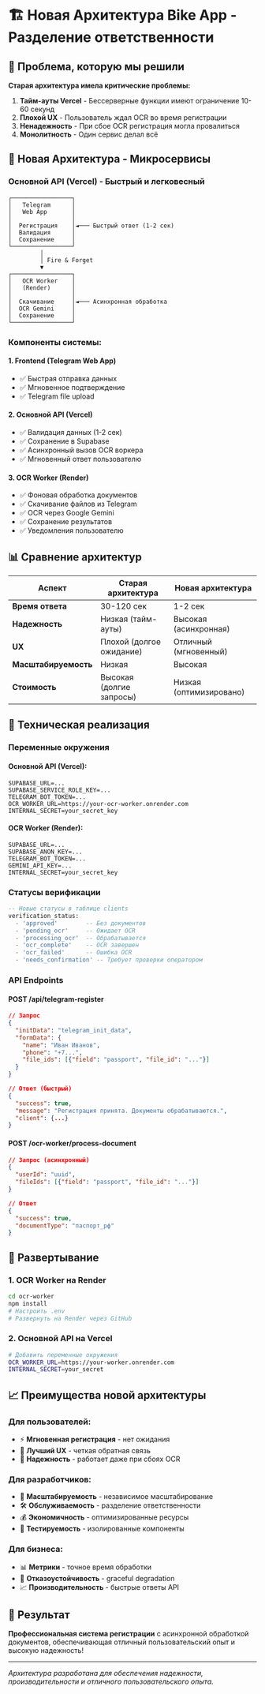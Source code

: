 # 🏗️ Новая Архитектура Bike App - Разделение ответственности

## 🎯 Проблема, которую мы решили

**Старая архитектура имела критические проблемы:**

1. **Тайм-ауты Vercel** - Бессерверные функции имеют ограничение 10-60 секунд
2. **Плохой UX** - Пользователь ждал OCR во время регистрации
3. **Ненадежность** - При сбое OCR регистрация могла провалиться
4. **Монолитность** - Один сервис делал всё

## 🚀 Новая Архитектура - Микросервисы

### **Основной API (Vercel) - Быстрый и легковесный**
```
┌─────────────────┐
│   Telegram      │
│   Web App       │
│                 │
│  Регистрация    │◄─── Быстрый ответ (1-2 сек)
│  Валидация      │
│  Сохранение     │
└─────────────────┘
         │
         │ Fire & Forget
         ▼
┌─────────────────┐
│   OCR Worker    │
│   (Render)      │
│                 │
│  Скачивание     │◄─── Асинхронная обработка
│  OCR Gemini     │
│  Сохранение     │
└─────────────────┘
```

### **Компоненты системы:**

#### 1. **Frontend (Telegram Web App)**
- ✅ Быстрая отправка данных
- ✅ Мгновенное подтверждение
- ✅ Telegram file upload

#### 2. **Основной API (Vercel)**
- ✅ Валидация данных (1-2 сек)
- ✅ Сохранение в Supabase
- ✅ Асинхронный вызов OCR воркера
- ✅ Мгновенный ответ пользователю

#### 3. **OCR Worker (Render)**
- ✅ Фоновая обработка документов
- ✅ Скачивание файлов из Telegram
- ✅ OCR через Google Gemini
- ✅ Сохранение результатов
- ✅ Уведомления пользователю

## 📊 Сравнение архитектур

| Аспект | Старая архитектура | Новая архитектура |
|--------|-------------------|-------------------|
| **Время ответа** | 30-120 сек | 1-2 сек |
| **Надежность** | Низкая (тайм-ауты) | Высокая (асинхронная) |
| **UX** | Плохой (долгое ожидание) | Отличный (мгновенный) |
| **Масштабируемость** | Низкая | Высокая |
| **Стоимость** | Высокая (долгие запросы) | Низкая (оптимизировано) |

## 🔧 Техническая реализация

### **Переменные окружения**

#### Основной API (Vercel):
```
SUPABASE_URL=...
SUPABASE_SERVICE_ROLE_KEY=...
TELEGRAM_BOT_TOKEN=...
OCR_WORKER_URL=https://your-ocr-worker.onrender.com
INTERNAL_SECRET=your_secret_key
```

#### OCR Worker (Render):
```
SUPABASE_URL=...
SUPABASE_ANON_KEY=...
TELEGRAM_BOT_TOKEN=...
GEMINI_API_KEY=...
INTERNAL_SECRET=your_secret_key
```

### **Статусы верификации**

```sql
-- Новые статусы в таблице clients
verification_status:
  - 'approved'        -- Без документов
  - 'pending_ocr'     -- Ожидает OCR
  - 'processing_ocr'  -- Обрабатывается
  - 'ocr_complete'    -- OCR завершен
  - 'ocr_failed'      -- Ошибка OCR
  - 'needs_confirmation' -- Требует проверки оператором
```

### **API Endpoints**

#### POST /api/telegram-register
```json
// Запрос
{
  "initData": "telegram_init_data",
  "formData": {
    "name": "Иван Иванов",
    "phone": "+7...",
    "file_ids": [{"field": "passport", "file_id": "..."}]
  }
}

// Ответ (быстрый)
{
  "success": true,
  "message": "Регистрация принята. Документы обрабатываются.",
  "client": {...}
}
```

#### POST /ocr-worker/process-document
```json
// Запрос (асинхронный)
{
  "userId": "uuid",
  "fileIds": [{"field": "passport", "file_id": "..."}]
}

// Ответ
{
  "success": true,
  "documentType": "паспорт_рф"
}
```

## 🚀 Развертывание

### 1. **OCR Worker на Render**

```bash
cd ocr-worker
npm install
# Настроить .env
# Развернуть на Render через GitHub
```

### 2. **Основной API на Vercel**

```bash
# Добавить переменные окружения
OCR_WORKER_URL=https://your-worker.onrender.com
INTERNAL_SECRET=your_secret
```

## 📈 Преимущества новой архитектуры

### **Для пользователей:**
- ⚡ **Мгновенная регистрация** - нет ожидания
- 🎯 **Лучший UX** - четкая обратная связь
- 📱 **Надежность** - работает даже при сбоях OCR

### **Для разработчиков:**
- 🔧 **Масштабируемость** - независимое масштабирование
- 🛠️ **Обслуживаемость** - разделение ответственности
- 💰 **Экономичность** - оптимизированные ресурсы
- 🧪 **Тестируемость** - изолированные компоненты

### **Для бизнеса:**
- 📊 **Метрики** - точное время обработки
- 🔄 **Отказоустойчивость** - graceful degradation
- 📈 **Производительность** - быстрые ответы API

## 🎯 Результат

**Профессиональная система регистрации** с асинхронной обработкой документов, обеспечивающая отличный пользовательский опыт и высокую надежность!

---

*Архитектура разработана для обеспечения надежности, производительности и отличного пользовательского опыта.*